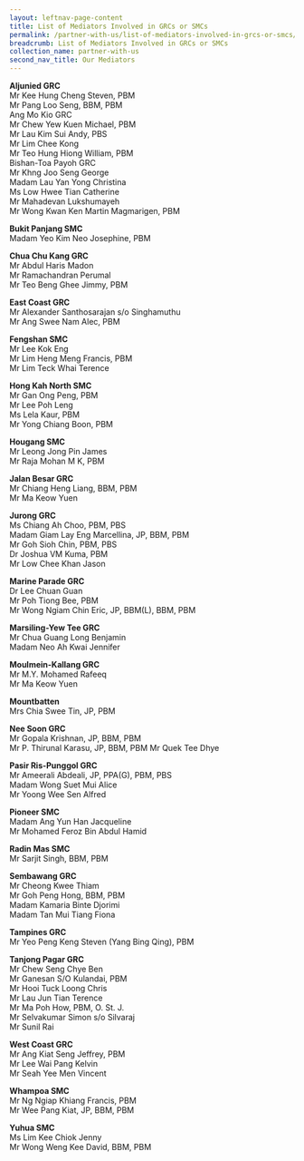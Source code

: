 ```yaml
---
layout: leftnav-page-content
title: List of Mediators Involved in GRCs or SMCs
permalink: /partner-with-us/list-of-mediators-involved-in-grcs-or-smcs/
breadcrumb: List of Mediators Involved in GRCs or SMCs
collection_name: partner-with-us
second_nav_title: Our Mediators
---
```


**Aljunied GRC**<br>
Mr Kee Hung Cheng Steven, PBM<br>
Mr Pang Loo Seng, BBM, PBM<br>
Ang Mo Kio GRC<br>
Mr Chew Yew Kuen Michael, PBM<br>
Mr Lau Kim Sui Andy, PBS<br>
Mr Lim Chee Kong<br>
Mr Teo Hung Hiong William, PBM<br>
Bishan-Toa Payoh GRC<br>
Mr Khng Joo Seng George<br>
Madam Lau Yan Yong Christina<br>
Ms Low Hwee Tian Catherine<br>
Mr Mahadevan Lukshumayeh<br>
Mr Wong Kwan Ken Martin Magmarigen, PBM

**Bukit Panjang SMC**<br>
Madam Yeo Kim Neo Josephine, PBM

**Chua Chu Kang GRC**<br>
Mr Abdul Haris Madon<br>
Mr Ramachandran Perumal<br>
Mr Teo Beng Ghee Jimmy, PBM

**East Coast GRC**<br>
Mr Alexander Santhosarajan s/o Singhamuthu<br>
Mr Ang Swee Nam Alec, PBM
 
**Fengshan SMC**<br>
Mr Lee Kok Eng<br>
Mr Lim Heng Meng Francis, PBM<br>
Mr Lim Teck Whai Terence
 
**Hong Kah North SMC**<br>
Mr Gan Ong Peng, PBM<br>
Mr Lee Poh Leng<br>
Ms Lela Kaur, PBM<br>
Mr Yong Chiang Boon, PBM

**Hougang SMC**<br>
Mr Leong Jong Pin James<br>
Mr Raja Mohan M K, PBM

**Jalan Besar GRC**<br>
Mr Chiang Heng Liang, BBM, PBM<br>
Mr Ma Keow Yuen

**Jurong GRC**<br>
Ms Chiang Ah Choo, PBM, PBS<br>
Madam Giam Lay Eng Marcellina, JP, BBM, PBM<br>
Mr Goh Sioh Chin, PBM, PBS<br>
Dr Joshua VM Kuma, PBM<br>
Mr Low Chee Khan Jason

**Marine Parade GRC**<br>
Dr Lee Chuan Guan<br>
Mr Poh Tiong Bee, PBM<br>
Mr Wong Ngiam Chin Eric, JP, BBM(L), BBM, PBM

**Marsiling-Yew Tee GRC**<br>
Mr Chua Guang Long Benjamin<br>
Madam Neo Ah Kwai Jennifer

**Moulmein-Kallang GRC**<br>
Mr M.Y. Mohamed Rafeeq<br>
Mr Ma Keow Yuen

**Mountbatten**<br>
Mrs Chia Swee Tin, JP, PBM

**Nee Soon GRC**<br>
Mr Gopala Krishnan, JP, BBM, PBM<br>
Mr P. Thirunal Karasu, JP, BBM, PBM
Mr Quek Tee Dhye<br>

**Pasir Ris-Punggol GRC**<br>
Mr Ameerali Abdeali, JP, PPA(G), PBM, PBS<br>
Madam Wong Suet Mui Alice<br>
Mr Yoong Wee Sen Alfred

**Pioneer SMC**<br>
Madam Ang Yun Han Jacqueline<br>
Mr Mohamed Feroz Bin Abdul Hamid

**Radin Mas SMC**<br>
Mr Sarjit Singh, BBM, PBM

**Sembawang GRC**<br>
Mr Cheong Kwee Thiam<br>
Mr Goh Peng Hong, BBM, PBM<br>
Madam Kamaria Binte Djorimi<br>
Madam Tan Mui Tiang Fiona

**Tampines GRC**<br>
Mr Yeo Peng Keng Steven (Yang Bing Qing), PBM

**Tanjong Pagar GRC**<br>
Mr Chew Seng Chye Ben<br>
Mr Ganesan S/O Kulandai, PBM<br>
Mr Hooi Tuck Loong Chris<br>
Mr Lau Jun Tian Terence<br>
Mr Ma Poh How, PBM, O. St. J.<br>
Mr Selvakumar Simon s/o Silvaraj<br>
Mr Sunil Rai

**West Coast GRC**<br>
Mr Ang Kiat Seng Jeffrey, PBM<br>
Mr Lee Wai Pang Kelvin<br>
Mr Seah Yee Men Vincent

**Whampoa SMC**<br>
Mr Ng Ngiap Khiang Francis, PBM<br>
Mr Wee Pang Kiat, JP, BBM, PBM

**Yuhua SMC**<br>
Ms Lim Kee Chiok Jenny<br>
Mr Wong Weng Kee David, BBM, PBM
